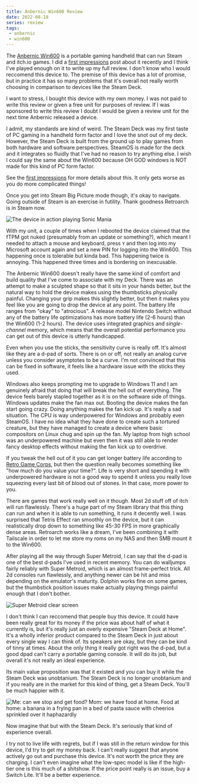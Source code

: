 ```yaml
---
title: Anbernic Win600 Review
date: 2022-08-18
series: review
tags:
 - anbernic
 - win600
---
```


<xeblog-hero file="limitless-handheld" prompt="a portal into limitless possibilities inside a handheld game console, digital art, anime style"></xeblog-hero>

The [Anbernic Win600](https://anbernic.com/products/new-anbernic-win600) is a
portable gaming handheld that can run Steam and itch.io games. I did a [first
impressions](https://xeiaso.net/blog/anbernic-win600-first-impressions) post
about it recently and I think I've played enough on it to write up my full
review. I don't know who I would reccomend this device to. The premise of this
device has a lot of promise, but in practice it has so many problems that it's
overall not really worth choosing in comparison to devices like the Steam Deck.

<xeblog-conv name="Cadey" mood="coffee">I want to stress, I bought this device
with my own money. I was not paid to write this review or given a free unit for
purposes of review. If I was sponsored to write this review I doubt I would be
given a review unit for the next time Anbernic released a device.</xeblog-conv>

I admit, my standards are kind of weird. The Steam Deck was my first taste of PC
gaming in a handheld form factor and I love the snot out of my deck. However,
the Steam Deck is built from the ground up to play games from both hardware and
software perspectives. SteamOS is made for the deck and it integrates so fluidly
that I've had no reason to try anything else. I wish I could say the same about
the Win600 because OH GOD windows is NOT made for this kind of PC form factor.

<xeblog-conv name="Mara" mood="happy">See the [first
impressions](https://xeiaso.net/blog/anbernic-win600-first-impressions) for more
details about this. It only gets worse as you do more complicated
things!</xeblog-conv>

Once you get into Steam Big Picture mode though, it's okay to navigate. Going
outside of Steam is an exercise in futility. Thank goodness Retroarch is in
Steam now.

![The device in action playing Sonic Mania](https://cdn.xeiaso.net/file/christine-static/blog/FZ6UQnlWIAIt7G6.jpg)

With my unit, a couple of times when I rebooted the device claimed that the fTPM
got nuked (presumably from an update or something?), which meant I needed to
attach a mouse and keyboard, press `Y` and then log into my Microsoft account
again and set a new PIN for logging into the Win600. This happening once is
tolerable but kinda bad. This happening twice is annoying. This happened three
times and is bordering on inexcusable.

The Anbernic Win600 doesn't really have the same kind of comfort and build
quality that I've come to associate with my Deck. There was an attempt to make a
sculpted shape so that it sits in your hands better, but the natural way to hold
the device makes using the thumbsticks physically painful. Changing your grip
makes this slightly better, but then it makes you feel like you are going to
drop the device at any point. The battery life ranges from "okay" to
"atrocious". A release model Nintendo Switch without any of the battery life
optimizations has more battery life (2-6 hours) than the Win600 (1-2 hours). The
device uses integrated graphics and _single-channel_ memory, which means that
the overall potential performance you can get out of this device is utterly
handicapped.

<xeblog-conv name="Cadey" mood="coffee">Even when you use the sticks, the
sensitivity curve is really off. It's almost like they are a d-pad of sorts.
There is on or off, not really an analog curve unless you consider asymptotes to
be a curve. I'm not convinced that this can be fixed in software, it feels like
a hardware issue with the sticks they used.</xeblog-conv>

Windows also keeps prompting me to upgrade to Windows 11 and I am genuinely
afraid that doing that will break the hell out of everything. The device feels
barely stapled together as it is on the software side of things. Windows updates
make the fan max out. Booting the device makes the fan start going crazy. Doing
anything makes the fan kick up. It's really a sad situation. The CPU is way
underpowered for Windows and probably even SteamOS. I have no idea what they
have done to create such a tortured creature, but they have managed to create a
device where basic compositors on Linux chug and spin up the fan. My laptop from
high school was an underpowered machine but even then it was still able to
render fancy desktop effects without making the fan kick up to overdrive.

<xeblog-conv name="Numa" mood="delet">If you tweak the hell out of it you can
get longer battery life according to [Retro Game
Corps](https://youtu.be/wLHbrWVj8B8), but then the question really becomes
something like "how much do you value your time?". Life is very short and
spending it with underpowered hardware is not a good way to spend it unless you
really love squeezing every last bit of blood out of stones. In that case, more
power to you.</xeblog-conv>

There are games that work really well on it though. Most 2d stuff off of itch
will run flawlessly. There's a huge part of my Steam library that this thing can
run and when it is able to run something, it runs it decently well. I was
surprised that Tetris Effect ran smoothly on the device, but it can
realistically drop down to something like 45-30 FPS in more graphically dense
areas. Retroarch works like a dream, I've been combining it with Tailscale in
order to let me store my roms on my NAS and then SMB mount it to the Win600.

After playing all the way through Super Metroid, I can say that the d-pad is one
of the best d-pads I've used in recent memory. You can do walljumps fairly
reliably with Super Metroid, which is an almost frame-perfect trick. All 2d
consoles run flawlessly, and anything newer can be hit and miss depending on the
emulator's maturity. Dolphin works fine on some games, but the thumbstick
position issues make actually playing things painful enough that I don't bother.

![Super Metroid clear screen](https://cdn.xeiaso.net/file/christine-static/blog/Super_Metroid_Redux-220721-175515.png)

I don't think I can reccomend that people buy this device. It could have been
really great for its money if the price was about half of what it currently is,
but it's really just an overly expensive "Steam Deck at Home". It's a wholly
inferior product compared to the Steam Deck in just about every single way I can
think of. Its speakers are okay, but they can be kind of tinny at times. About
the only thing it really got right was the d-pad, but a good dpad can't carry a
portable gaming console. It will do its job, but overall it's not really an
ideal experience.

Its main value proposition was that it existed and you can buy it while the
Steam Deck was unobtanium. The Steam Deck is no longer unobtanium and if you
really are in the market for this kind of thing, get a Steam Deck. You'll be
much happier with it.

![Me: can we stop and get food? Mom: we have food at home. Food at home: a
banana in a frying pan in a bed of pasta sauce with cheerios sprinkled over it
haphazardly](https://f001.backblazeb2.com/file/christine-static/blog/ca3.png)

<xeblog-conv name="Cadey" mood="coffee">Now imagine that but with the Steam
Deck. It's seriously that kind of experience overall.</xeblog-conv>

I try not to live life with regrets, but if I was still in the return window
for this device, I'd try to get my money back. I can't really suggest that
anyone actively go out and purchase this device. It's not worth the price they
are charging. I can't even imagine what the low-spec model is like if the
high-tier one is this much of a shitshow. If the price point really is an issue,
buy a Switch Lite. It'll be a better experience.
